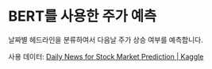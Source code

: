 # BERT를 사용한 주가 예측

날짜별 헤드라인을 분류하여서 다음날 주가 상승 여부를 예측합니다.

사용 데이터: [Daily News for Stock Market Prediction | Kaggle](https://www.kaggle.com/aaron7sun/stocknews) 

